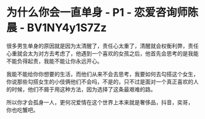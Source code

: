 # 为什么你会一直单身 - P1 - 恋爱咨询师陈晨 - BV1NY4y1S7Zz

很多男生单身的原因就是因为太清醒了，责任心太重了，清醒就会权衡利弊，责任心重就会太为对方去考虑了，他遇到一个喜欢的女孩之后，他首先会思考的是我能不能负得起责，我能不能让你永远开心。

我能不能给你你想要的生活，而他们从来不会去思考，我要如何去勾搭这个女生，你说那些勾搭女生的小伎俩他们不会吗，不是的，只不过是面对一个真正喜欢的人的时候，他们不屑于用这种方法，因为选择了这条最艰难的路。

所以你才会孤身一人，更何况爱情在这个世界上本来就是奢侈品，抖音，奕哥， 你也吃蟹吧。